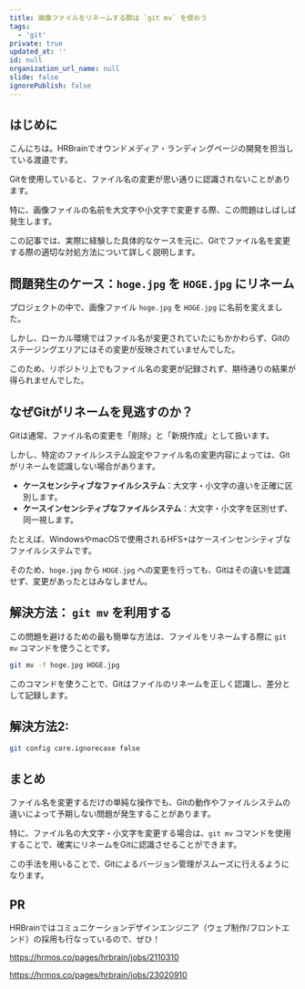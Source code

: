 ```yaml
---
title: 画像ファイルをリネームする際は `git mv` を使おう
tags:
  - 'git'
private: true
updated_at: ''
id: null
organization_url_name: null
slide: false
ignorePublish: false
---
```


## はじめに

こんにちは。HRBrainでオウンドメディア・ランディングページの開発を担当している渡邉です。

Gitを使用していると、ファイル名の変更が思い通りに認識されないことがあります。

特に、画像ファイルの名前を大文字や小文字で変更する際、この問題はしばしば発生します。

この記事では、実際に経験した具体的なケースを元に、Gitでファイル名を変更する際の適切な対処方法について詳しく説明します。

## 問題発生のケース：`hoge.jpg` を `HOGE.jpg` にリネーム

プロジェクトの中で、画像ファイル `hoge.jpg` を `HOGE.jpg` に名前を変えました。

しかし、ローカル環境ではファイル名が変更されていたにもかかわらず、Gitのステージングエリアにはその変更が反映されていませんでした。

このため、リポジトリ上でもファイル名の変更が記録されず、期待通りの結果が得られませんでした。

## なぜGitがリネームを見逃すのか？

Gitは通常、ファイル名の変更を「削除」と「新規作成」として扱います。

しかし、特定のファイルシステム設定やファイル名の変更内容によっては、Gitがリネームを認識しない場合があります。

- **ケースセンシティブなファイルシステム**：大文字・小文字の違いを正確に区別します。
- **ケースインセンシティブなファイルシステム**：大文字・小文字を区別せず、同一視します。

たとえば、WindowsやmacOSで使用されるHFS+はケースインセンシティブなファイルシステムです。

そのため、`hoge.jpg` から `HOGE.jpg` への変更を行っても、Gitはその違いを認識せず、変更があったとはみなしません。

## 解決方法： `git mv` を利用する

この問題を避けるための最も簡単な方法は、ファイルをリネームする際に `git mv` コマンドを使うことです。

```bash
git mv -f hoge.jpg HOGE.jpg
```

このコマンドを使うことで、Gitはファイルのリネームを正しく認識し、差分として記録します。

## 解決方法2: 

```bash
git config core.ignorecase false
```

## まとめ

ファイル名を変更するだけの単純な操作でも、Gitの動作やファイルシステムの違いによって予期しない問題が発生することがあります。

特に、ファイル名の大文字・小文字を変更する場合は、`git mv` コマンドを使用することで、確実にリネームをGitに認識させることができます。

この手法を用いることで、Gitによるバージョン管理がスムーズに行えるようになります。

## PR

HRBrainではコミュニケーションデザインエンジニア（ウェブ制作/フロントエンド）の採用も行なっているので、ぜひ！

https://hrmos.co/pages/hrbrain/jobs/2110310

https://hrmos.co/pages/hrbrain/jobs/23020910